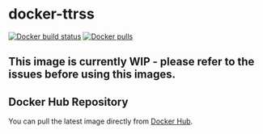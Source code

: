 # docker-ttrss

[![Docker build status](https://img.shields.io/docker/cloud/build/aheilde/ttrss.svg)](https://cloud.docker.com/repository/docker/aheilde/ttrss/builds)
[![Docker pulls](https://img.shields.io/docker/pulls/_/ubuntu.svg)](https://hub.docker.com/r/aheilde/ttrss)


## This image is currently WIP - please refer to the issues before using this images.


## Docker Hub Repository 

You can pull the latest image directly from [Docker Hub](https://cloud.docker.com/repository/docker/aheilde/ttrss).
